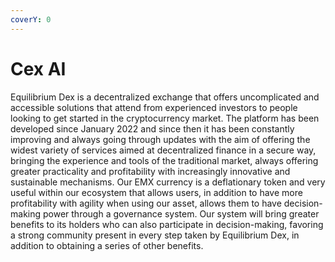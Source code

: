 ```yaml
---
coverY: 0
---
```


# Cex AI

Equilibrium Dex is a decentralized exchange that offers uncomplicated and accessible solutions that attend from experienced investors to people looking to get started in the cryptocurrency market. The platform has been developed since January 2022 and since then it has been constantly improving and always going through updates with the aim of offering the widest variety of services aimed at decentralized finance in a secure way, bringing the experience and tools of the traditional market, always offering greater practicality and profitability with increasingly innovative and sustainable mechanisms. Our EMX currency is a deflationary token and very useful within our ecosystem that allows users, in addition to have more profitability with agility when using our asset, allows them to have decision-making power through a governance system. Our system will bring greater benefits to its holders who can also participate in decision-making, favoring a strong community present in every step taken by Equilibrium Dex, in addition to obtaining a series of other benefits.

